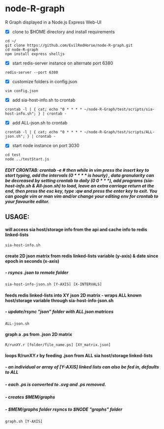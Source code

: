 # node-R-graph
R Graph displayed in a Node.js Express Web-UI


- [x] clone to $HOME directory and install requirements
```
cd ~/
git clone https://github.com/EvilRedHorse/node-R-graph.git
cd node-R-graph
npm install express shelljs
```


- [x] start redis-server instance on alternate port 6380

`redis-server --port 6380`


- [x] customize folders in config.json

`vim config.json`


- [x] add sia-host-info.sh to crontab

`crontab -l | { cat; echo "0 * * * * ~/node-R-Graph/test/scripts/sia-host-info.sh"; } | crontab -`


- [x] add ALL-json.sh to crontab

`crontab -l | { cat; echo "0 * * * * ~/node-R-Graph/test/scripts/ALL-json.sh"; } | crontab -`

- [x] start node instance on port 3030

```
cd test
node ../testStart.js
```

##### EDIT CRONTAB: crontab -e # then while in vim press the insert key to start typing, add the intervals (0 * * * * is hourly) , data granularity can be decreased by setting crontab to daily (0 0 * * *), add programs (sia-host-info.sh & All-json.sh) to load, leave an extra carriage return at the end, then press the esc key, type :qw and press the enter key to exit. You can google vim or man vim and/or change your editing env for crontab to your favourite editor.

## USAGE:

#### will access sia host/storage info from the api and cache info to redis linked-lists
`sia-host-info.sh`

#### create 2D json matrix from redis linked-lists variable (y-axis) & date since epoch in seconds (x-axis)
##### - rsyncs .json to remote folder
`sia-host-info-json.sh [Y-AXIS] [X-INTERVALS]`

#### feeds redis linked-lists into XY json 2D matrix - wraps ALL known host/storage variable through sia-host-info-json.sh
##### - update/rsync "json" folder with ALL json matrices
`ALL-json.sh`

#### graph a .ps from .json 2D matrix
`R/runXY.r [folder/file_name.ps] [XY_matrix.json]`

#### loops R/runXY.r by feeding .json from ALL sia host/storage linked-lists 
##### - an individual or array of [Y-AXIS] linked lists can also be fed in, defaults to ALL
##### - each .ps is converted to .svg and .ps removed.
##### - creates $MEM/graphs
##### - $MEM/graphs folder rsyncs to $NODE "graphs" folder 
`graph.sh [Y-AXIS]`
